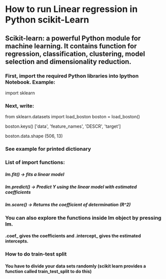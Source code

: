 # How to run Linear regression in Python scikit-Learn

## Scikit-learn: a powerful Python module for machine learning. It contains function for regression, classification, clustering, model selection and dimensionality reduction.

### First, import the required Python libraries into Ipython Notebook. Example:
import sklearn

### Next, write:
from sklearn.datasets import load_boston
boston = load_boston()

boston.keys()
['data', 'feature_names', 'DESCR', 'target']

boston.data.shape
(506, 13)

### See example for printed dictionary

### List of import functions:
##### lm.fit() -> fits a linear model
##### lm.predict() -> Predict Y using the linear model with estimated coefficients
##### lm.score() -> Returns the coefficient of determination (R^2)

### You can also explore the functions inside lm object by pressing lm.<tab>
#### .coef_ gives the coefficients and .intercept_ gives the estimated intercepts.
  
### How to do train-test split
#### You have to divide your data sets randomly (scikit learn provides a function called train_test_split to do this)

